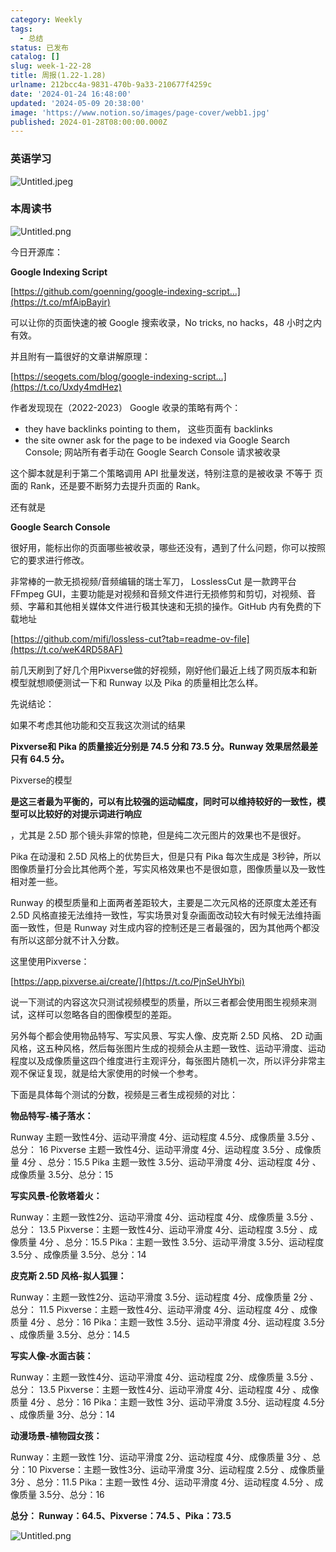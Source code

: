 ```yaml
---
category: Weekly
tags:
  - 总结
status: 已发布
catalog: []
slug: week-1-22-28
title: 周报(1.22-1.28)
urlname: 212bcc4a-9831-470b-9a33-210677f4259c
date: '2024-01-24 16:48:00'
updated: '2024-05-09 20:38:00'
image: 'https://www.notion.so/images/page-cover/webb1.jpg'
published: 2024-01-28T08:00:00.000Z
---
```


### 英语学习


![Untitled.jpeg](https://prod-files-secure.s3.us-west-2.amazonaws.com/5d24fe63-e567-4804-86f9-9fdc62e13082/13f89310-e18e-4344-b5f8-95c58ff07f1e/Untitled.jpeg?X-Amz-Algorithm=AWS4-HMAC-SHA256&X-Amz-Content-Sha256=UNSIGNED-PAYLOAD&X-Amz-Credential=ASIAZI2LB4664PU26DLA%2F20250129%2Fus-west-2%2Fs3%2Faws4_request&X-Amz-Date=20250129T213233Z&X-Amz-Expires=3600&X-Amz-Security-Token=IQoJb3JpZ2luX2VjEI3%2F%2F%2F%2F%2F%2F%2F%2F%2F%2FwEaCXVzLXdlc3QtMiJIMEYCIQD2G%2BmzAkTwBNj5imojtkRojvn%2FKGx1xdZWTE2urJZ88QIhAKfWl9iW21Rfsl1r9dQ6DzUbT4%2FK6uPcel0I1EesLis6KogECJb%2F%2F%2F%2F%2F%2F%2F%2F%2F%2FwEQABoMNjM3NDIzMTgzODA1IgzbrqqQTjjTx4NgYSwq3AOqlc5UdEvXyUJruWlGrXPsriDZruVkfYRgGTXmnhio5nQIrov2hecTn2IniEZbbgpopejp67SMLVAU%2BkHitdVXvBOhYLc5swSUE9fttqEsZEj3LHoAEcEC7JDy35WvVJmm4PQz8hO7MFJnj33Tnw1h4S8E1DHaV1tIRFwvu9DiKlfBbTQ9bqf5XN8oNsnC2NJhcH3NN5NLco7yNISfaA%2By%2FPSuSZbjDInYf8fHjiYhsJcxX8ezVpCBZnyMZGPWmYK76JF%2B%2B%2FienFY2qJBZwgYz7rFehtJgA1HkvfGeiAmUiD12Sm%2BaF%2Br8dmN2CfMyY9OwVzjY2RiqB1duVJmHrNRJ25dgW9oBwLlGp2JcDKyL3clchsFOKOALKQyUWRRMiMzLjeQ09uJfgKy8Z%2FCpy9RC%2F3hG1BI2NEPHBRl9pcM5BaXC1kHoNMuI%2Bp6JI%2BrbTAyLm2MR5SylGhtW0WD6SeNEBVls6b9Gas2cv%2BKC0mdLCQFWMJcNfx04kyde7Ab76YpINf6gq8Twq8w%2Bs2AFXOHVnR2308srZQ%2Fo99%2FtMu42rsa0ZAeQ29eZAWlDYZPwyfA%2BUZOT%2BRY72%2FCiiETTqjesDSFRtUBFpGcRj2ZyPp%2BSksHQb690%2FuExn0gDTzDhqOq8BjqkAZSS7DY7sDtkpLc1MNej5IgSHuxHf4u2hVMRFlQjfVVXhtYix6nA%2BExqJARyiFpX0GpybTcdK9dfbl0LeHEeIJqmJZCyaUlI7Q84rb2Ks14KdFc77CIuO1wQsdXvsR9eUBqg%2FU6wcBvX2bKQSPfN%2BGIJSGlj3RYFT6nZ%2F2jkUSMZphm4025PCpjN88wBGhfJ9tSIws3MpavzOA2BCESJ415%2FwCHy&X-Amz-Signature=a935ff71996e81a12344291ec6fea5b1a1d77f9ba081fbcc3f683b3e648df7cb&X-Amz-SignedHeaders=host&x-id=GetObject)


### 本周读书


![Untitled.png](https://prod-files-secure.s3.us-west-2.amazonaws.com/5d24fe63-e567-4804-86f9-9fdc62e13082/4230a01f-03e6-45a7-9f78-5892b7e77e85/Untitled.png?X-Amz-Algorithm=AWS4-HMAC-SHA256&X-Amz-Content-Sha256=UNSIGNED-PAYLOAD&X-Amz-Credential=ASIAZI2LB4664PU26DLA%2F20250129%2Fus-west-2%2Fs3%2Faws4_request&X-Amz-Date=20250129T213233Z&X-Amz-Expires=3600&X-Amz-Security-Token=IQoJb3JpZ2luX2VjEI3%2F%2F%2F%2F%2F%2F%2F%2F%2F%2FwEaCXVzLXdlc3QtMiJIMEYCIQD2G%2BmzAkTwBNj5imojtkRojvn%2FKGx1xdZWTE2urJZ88QIhAKfWl9iW21Rfsl1r9dQ6DzUbT4%2FK6uPcel0I1EesLis6KogECJb%2F%2F%2F%2F%2F%2F%2F%2F%2F%2FwEQABoMNjM3NDIzMTgzODA1IgzbrqqQTjjTx4NgYSwq3AOqlc5UdEvXyUJruWlGrXPsriDZruVkfYRgGTXmnhio5nQIrov2hecTn2IniEZbbgpopejp67SMLVAU%2BkHitdVXvBOhYLc5swSUE9fttqEsZEj3LHoAEcEC7JDy35WvVJmm4PQz8hO7MFJnj33Tnw1h4S8E1DHaV1tIRFwvu9DiKlfBbTQ9bqf5XN8oNsnC2NJhcH3NN5NLco7yNISfaA%2By%2FPSuSZbjDInYf8fHjiYhsJcxX8ezVpCBZnyMZGPWmYK76JF%2B%2B%2FienFY2qJBZwgYz7rFehtJgA1HkvfGeiAmUiD12Sm%2BaF%2Br8dmN2CfMyY9OwVzjY2RiqB1duVJmHrNRJ25dgW9oBwLlGp2JcDKyL3clchsFOKOALKQyUWRRMiMzLjeQ09uJfgKy8Z%2FCpy9RC%2F3hG1BI2NEPHBRl9pcM5BaXC1kHoNMuI%2Bp6JI%2BrbTAyLm2MR5SylGhtW0WD6SeNEBVls6b9Gas2cv%2BKC0mdLCQFWMJcNfx04kyde7Ab76YpINf6gq8Twq8w%2Bs2AFXOHVnR2308srZQ%2Fo99%2FtMu42rsa0ZAeQ29eZAWlDYZPwyfA%2BUZOT%2BRY72%2FCiiETTqjesDSFRtUBFpGcRj2ZyPp%2BSksHQb690%2FuExn0gDTzDhqOq8BjqkAZSS7DY7sDtkpLc1MNej5IgSHuxHf4u2hVMRFlQjfVVXhtYix6nA%2BExqJARyiFpX0GpybTcdK9dfbl0LeHEeIJqmJZCyaUlI7Q84rb2Ks14KdFc77CIuO1wQsdXvsR9eUBqg%2FU6wcBvX2bKQSPfN%2BGIJSGlj3RYFT6nZ%2F2jkUSMZphm4025PCpjN88wBGhfJ9tSIws3MpavzOA2BCESJ415%2FwCHy&X-Amz-Signature=948547d5bc7baf8a18fe5e8b2befd6155579547228644f592a580004b1c0697b&X-Amz-SignedHeaders=host&x-id=GetObject)


今日开源库：


**Google Indexing Script**


[https://github.com/goenning/google-indexing-script…](https://t.co/mfAipBayir)


可以让你的页面快速的被 Google 搜索收录，No tricks, no hacks，48 小时之内有效。

并且附有一篇很好的文章讲解原理：


[https://seogets.com/blog/google-indexing-script…](https://t.co/Uxdy4mdHez)


作者发现现在（2022-2023） Google 收录的策略有两个：

- they have backlinks pointing to them， 这些页面有 backlinks
- the site owner ask for the page to be indexed via Google Search Console; 网站所有者手动在 Google Search Console 请求被收录

这个脚本就是利于第二个策略调用 API 批量发送，特别注意的是被收录 不等于 页面的 Rank，还是要不断努力去提升页面的 Rank。

还有就是


**Google Search Console**


很好用，能标出你的页面哪些被收录，哪些还没有，遇到了什么问题，你可以按照它的要求进行修改。


非常棒的一款无损视频/音频编辑的瑞士军刀， LosslessCut 是一款跨平台 FFmpeg GUI，主要功能是对视频和音频文件进行无损修剪和剪切，对视频、音频、字幕和其他相关媒体文件进行极其快速和无损的操作。GitHub 内有免费的下载地址


[https://github.com/mifi/lossless-cut?tab=readme-ov-file](https://t.co/weK4RD58AF)


前几天刷到了好几个用Pixverse做的好视频，刚好他们最近上线了网页版本和新模型就想顺便测试一下和 Runway 以及 Pika 的质量相比怎么样。

先说结论：

如果不考虑其他功能和交互我这次测试的结果


**Pixverse和 Pika 的质量接近分别是 74.5 分和 73.5 分。Runway 效果居然最差只有 64.5 分。**


Pixverse的模型


**是这三者最为平衡的，可以有比较强的运动幅度，同时可以维持较好的一致性，模型可以比较好的对提示词进行响应**


，尤其是 2.5D 那个镜头非常的惊艳，但是纯二次元图片的效果也不是很好。

Pika 在动漫和 2.5D 风格上的优势巨大，但是只有 Pika 每次生成是 3秒钟，所以图像质量打分会比其他两个差，写实风格效果也不是很如意，图像质量以及一致性相对差一些。

Runway 的模型质量和上面两者差距较大，主要是二次元风格的还原度太差还有 2.5D 风格直接无法维持一致性，写实场景对复杂画面改动较大有时候无法维持画面一致性，但是 Runway 对生成内容的控制还是三者最强的，因为其他两个都没有所以这部分就不计入分数。

这里使用Pixverse：


[https://app.pixverse.ai/create/](https://t.co/PjnSeUhYbi)


说一下测试的内容这次只测试视频模型的质量，所以三者都会使用图生视频来测试，这样可以忽略各自的图像模型的差距。

另外每个都会使用物品特写、写实风景、写实人像、皮克斯 2.5D 风格、 2D 动画风格，这五种风格，然后每张图片生成的视频会从主题一致性、运动平滑度、运动程度以及成像质量这四个维度进行主观评分，每张图片随机一次，所以评分非常主观不保证复现，就是给大家使用的时候一个参考。

下面是具体每个测试的分数，视频是三者生成视频的对比：


**物品特写-橘子落水：**


Runway   主题一致性4分、运动平滑度 4分、运动程度 4.5分、成像质量 3.5分 、总分： 16
Pixverse 主题一致性4分、运动平滑度 4分、运动程度 3.5分 、成像质量 4分 、总分：15.5
Pika 主题一致性 3.5分、运动平滑度 4分、运动程度 4分 、成像质量 3.5分、总分：15


**写实风景-伦敦塔着火：**


Runway：主题一致性2分、运动平滑度 4分、运动程度 4分、成像质量 3.5分 、总分： 13.5
Pixverse：主题一致性4分、运动平滑度 4分、运动程度 3.5分 、成像质量 4分 、总分：15.5
Pika：主题一致性 3.5分、运动平滑度 3.5分、运动程度 3.5分 、成像质量 3.5分、总分：14


**皮克斯 2.5D 风格-拟人狐狸：**


Runway：主题一致性2分、运动平滑度 3.5分、运动程度 4分、成像质量 2分 、总分： 11.5
Pixverse：主题一致性4分、运动平滑度 4分、运动程度 4分 、成像质量 4分 、总分：16
Pika：主题一致性 3.5分、运动平滑度 4分、运动程度 3.5分 、成像质量 3.5分、总分：14.5


**写实人像-水面古装：**


Runway：主题一致性4分、运动平滑度 4分、运动程度 2分、成像质量 3.5分 、总分： 13.5
Pixverse：主题一致性4分、运动平滑度 4分、运动程度 4分 、成像质量 4分 、总分：16
Pika：主题一致性 3分、运动平滑度 3.5分、运动程度 4.5分 、成像质量 3分、总分：14


**动漫场景-植物园女孩：**


Runway：主题一致性 1分、运动平滑度 2分、运动程度 4分、成像质量 3分 、总分：10
Pixverse：主题一致性3分、运动平滑度 3分、运动程度 2.5分 、成像质量 3分 、总分：11.5
Pika：主题一致性 4分、运动平滑度 4分、运动程度 4.5分 、成像质量 3.5分、总分：16


**总分： Runway：64.5、Pixverse：74.5 、Pika：73.5**


![Untitled.png](https://prod-files-secure.s3.us-west-2.amazonaws.com/5d24fe63-e567-4804-86f9-9fdc62e13082/8e04e5ad-2b05-4144-8058-53bf010acfd3/Untitled.png?X-Amz-Algorithm=AWS4-HMAC-SHA256&X-Amz-Content-Sha256=UNSIGNED-PAYLOAD&X-Amz-Credential=ASIAZI2LB4664PU26DLA%2F20250129%2Fus-west-2%2Fs3%2Faws4_request&X-Amz-Date=20250129T213233Z&X-Amz-Expires=3600&X-Amz-Security-Token=IQoJb3JpZ2luX2VjEI3%2F%2F%2F%2F%2F%2F%2F%2F%2F%2FwEaCXVzLXdlc3QtMiJIMEYCIQD2G%2BmzAkTwBNj5imojtkRojvn%2FKGx1xdZWTE2urJZ88QIhAKfWl9iW21Rfsl1r9dQ6DzUbT4%2FK6uPcel0I1EesLis6KogECJb%2F%2F%2F%2F%2F%2F%2F%2F%2F%2FwEQABoMNjM3NDIzMTgzODA1IgzbrqqQTjjTx4NgYSwq3AOqlc5UdEvXyUJruWlGrXPsriDZruVkfYRgGTXmnhio5nQIrov2hecTn2IniEZbbgpopejp67SMLVAU%2BkHitdVXvBOhYLc5swSUE9fttqEsZEj3LHoAEcEC7JDy35WvVJmm4PQz8hO7MFJnj33Tnw1h4S8E1DHaV1tIRFwvu9DiKlfBbTQ9bqf5XN8oNsnC2NJhcH3NN5NLco7yNISfaA%2By%2FPSuSZbjDInYf8fHjiYhsJcxX8ezVpCBZnyMZGPWmYK76JF%2B%2B%2FienFY2qJBZwgYz7rFehtJgA1HkvfGeiAmUiD12Sm%2BaF%2Br8dmN2CfMyY9OwVzjY2RiqB1duVJmHrNRJ25dgW9oBwLlGp2JcDKyL3clchsFOKOALKQyUWRRMiMzLjeQ09uJfgKy8Z%2FCpy9RC%2F3hG1BI2NEPHBRl9pcM5BaXC1kHoNMuI%2Bp6JI%2BrbTAyLm2MR5SylGhtW0WD6SeNEBVls6b9Gas2cv%2BKC0mdLCQFWMJcNfx04kyde7Ab76YpINf6gq8Twq8w%2Bs2AFXOHVnR2308srZQ%2Fo99%2FtMu42rsa0ZAeQ29eZAWlDYZPwyfA%2BUZOT%2BRY72%2FCiiETTqjesDSFRtUBFpGcRj2ZyPp%2BSksHQb690%2FuExn0gDTzDhqOq8BjqkAZSS7DY7sDtkpLc1MNej5IgSHuxHf4u2hVMRFlQjfVVXhtYix6nA%2BExqJARyiFpX0GpybTcdK9dfbl0LeHEeIJqmJZCyaUlI7Q84rb2Ks14KdFc77CIuO1wQsdXvsR9eUBqg%2FU6wcBvX2bKQSPfN%2BGIJSGlj3RYFT6nZ%2F2jkUSMZphm4025PCpjN88wBGhfJ9tSIws3MpavzOA2BCESJ415%2FwCHy&X-Amz-Signature=8b39cb14c8f33a67dbce6f57179133bf2420a499a3cde1a00b1c8f6e8bab7088&X-Amz-SignedHeaders=host&x-id=GetObject)

